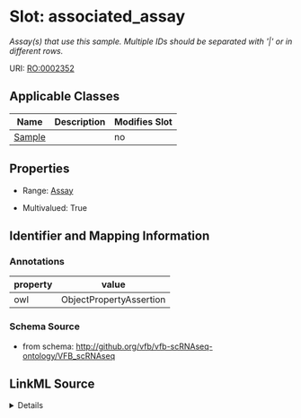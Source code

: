 

# Slot: associated_assay


_Assay(s) that use this sample. Multiple IDs should be separated with '|' or in different rows._



URI: [RO:0002352](http://purl.obolibrary.org/obo/RO_0002352)



<!-- no inheritance hierarchy -->





## Applicable Classes

| Name | Description | Modifies Slot |
| --- | --- | --- |
| [Sample](Sample.md) |  |  no  |







## Properties

* Range: [Assay](Assay.md)

* Multivalued: True





## Identifier and Mapping Information





### Annotations

| property | value |
| --- | --- |
| owl | ObjectPropertyAssertion |



### Schema Source


* from schema: http://github.org/vfb/vfb-scRNAseq-ontology/VFB_scRNAseq




## LinkML Source

<details>
```yaml
name: associated_assay
annotations:
  owl:
    tag: owl
    value: ObjectPropertyAssertion
description: Assay(s) that use this sample. Multiple IDs should be separated with
  '|' or in different rows.
from_schema: http://github.org/vfb/vfb-scRNAseq-ontology/VFB_scRNAseq
rank: 1000
slot_uri: RO:0002352
multivalued: true
alias: associated_assay
owner: Sample
domain_of:
- Sample
range: Assay

```
</details>